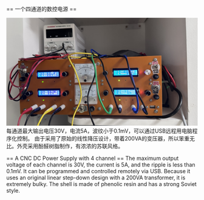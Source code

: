 == 一个四通道的数控电源 ==

![完成图](<Doc/Design/assets/IMG_5843.jpeg>)
每通道最大输出电压30V，电流5A，波纹小于0.1mV，可以通过USB远程用电脑程序化控制。
由于采用了原始的线性降压设计，带着200VA的变压器，所以笨重无比。外壳采用酚醛树脂制作，有浓浓的苏联风格。


== A CNC DC Power Supply with 4 channel == 
The maximum output voltage of each channel is 30V, the current is 5A, and the ripple is less than 0.1mV. It can be programmed and controlled remotely via USB.
Because it uses an original linear step-down design with a 200VA transformer, it is extremely bulky. The shell is made of phenolic resin and has a strong Soviet style.
